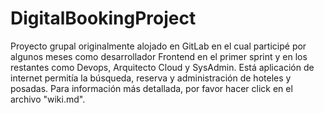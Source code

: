 # DigitalBookingProject
Proyecto grupal originalmente alojado en GitLab en el cual participé por algunos meses como desarrollador Frontend en el primer sprint y en los restantes como Devops, Arquitecto Cloud y SysAdmin. Está aplicación de internet permitía la búsqueda, reserva y administración de hoteles y posadas. Para información más detallada, por favor hacer click en el archivo "wiki.md".
